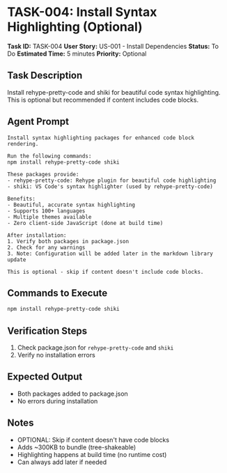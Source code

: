 # TASK-004: Install Syntax Highlighting (Optional)

**Task ID:** TASK-004
**User Story:** US-001 - Install Dependencies
**Status:** To Do
**Estimated Time:** 5 minutes
**Priority:** Optional

## Task Description

Install rehype-pretty-code and shiki for beautiful code syntax highlighting. This is optional but recommended if content includes code blocks.

## Agent Prompt

```
Install syntax highlighting packages for enhanced code block rendering.

Run the following commands:
npm install rehype-pretty-code shiki

These packages provide:
- rehype-pretty-code: Rehype plugin for beautiful code highlighting
- shiki: VS Code's syntax highlighter (used by rehype-pretty-code)

Benefits:
- Beautiful, accurate syntax highlighting
- Supports 100+ languages
- Multiple themes available
- Zero client-side JavaScript (done at build time)

After installation:
1. Verify both packages in package.json
2. Check for any warnings
3. Note: Configuration will be added later in the markdown library update

This is optional - skip if content doesn't include code blocks.
```

## Commands to Execute

```bash
npm install rehype-pretty-code shiki
```

## Verification Steps

1. Check package.json for `rehype-pretty-code` and `shiki`
2. Verify no installation errors

## Expected Output

- Both packages added to package.json
- No errors during installation

## Notes

- OPTIONAL: Skip if content doesn't have code blocks
- Adds ~300KB to bundle (tree-shakeable)
- Highlighting happens at build time (no runtime cost)
- Can always add later if needed
